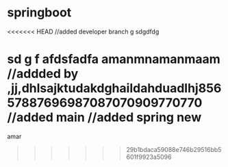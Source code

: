# springboot
<<<<<<< HEAD
//added developer branch
g
sdgdfdg

sd
g
f
afdsfadfa
amanmnamanmaam
//addded by ,jj,dhlsajktudakdghaildahduadlhj85657887696987087070909770770
//added main
//added spring new
=======

amar





>>>>>>> 29b1bdaca59088e746b29516bb5601f9923a5096
